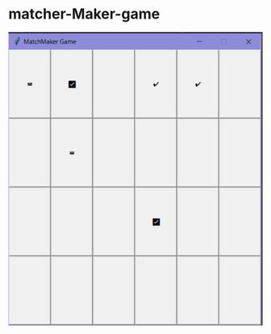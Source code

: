 # matcher-Maker-game
![github-small](https://github.com/sadnanMohosin/matcher-Maker-game/blob/main/match.PNG)
